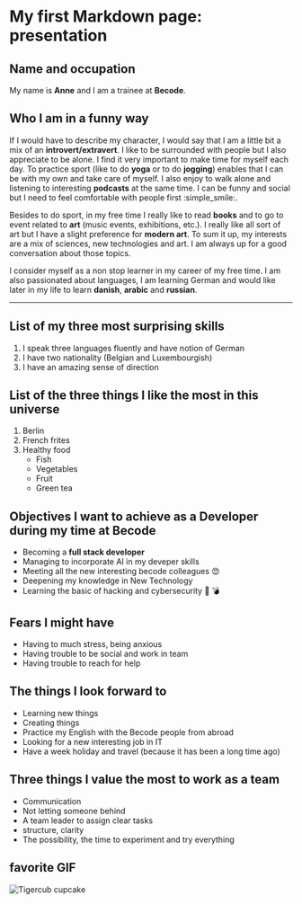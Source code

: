 
# My first Markdown page: presentation

## Name and occupation

My name is **Anne** and I am a trainee at **Becode**. 


## Who I am in a funny way

If I would have to describe my character, I would say that I am a little bit a mix of an **introvert/extravert**. I like to be surrounded with people but I also appreciate to be alone. I find it very important to make time for myself each day. To practice sport (like to do **yoga** or to do **jogging**) enables that I can be with my own and take care of myself. I also enjoy to walk alone and listening to interesting **podcasts** at the same time. 
I can be funny and social but I need to feel comfortable with people first :simple_smile:.

Besides to do sport, in my free time I really like to read **books** and to go to event related to **art** (music events, exhibitions, etc.). I really like all sort of art but I have a slight preference for **modern art**. To sum it up, my interests are a mix of sciences, new technologies and art. I am always up for a good conversation about those topics.

I consider myself as a non stop learner in my career of my free time. I am also passionated about languages, I am learning German and would like later in my life to learn **danish**, **arabic** and **russian**. 

----------------------------------------------------------------------------------------------

## List of my three most surprising skills
1. I speak three languages fluently and have notion of German
2. I have two nationality (Belgian and Luxembourgish)
3. I have an amazing sense of direction 


## List of the three things I like the most in this universe 
1. Berlin
2. French frites
3. Healthy food
    + Fish
    + Vegetables
    + Fruit
    + Green tea


## Objectives I want to achieve as a Developer during my time at Becode
* Becoming a **full stack developer**
* Managing to incorporate AI in my deveper skills
* Meeting all the new interesting becode colleagues :heart_eyes:
* Deepening my knowledge in New Technology
* Learning the basic of hacking and cybersecurity :space_invader: :bomb:



## Fears I might have 
* Having to much stress, being anxious
* Having trouble to be social and work in team
* Having trouble to reach for help


## The things I look forward to 
* Learning new things
* Creating things
* Practice my English with the Becode people from abroad
* Looking for a new interesting job in IT
* Have a week holiday and travel (because it has been a long time ago)


## Three things I value the most to work as a team
* Communication
* Not letting someone behind
* A team leader to assign clear tasks
* structure, clarity
* The possibility, the time to experiment and try everything



## favorite GIF
![Tigercub cupcake](https://i.pinimg.com/originals/ee/69/a1/ee69a14ad008f2105272b4850cc901ed.gif)



